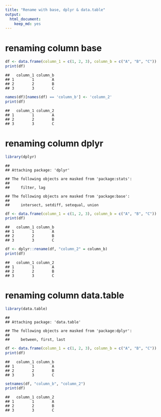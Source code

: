 ```yaml
---
title: "Rename with base, dplyr & data.table"
output: 
  html_document: 
    keep_md: yes
---
```




# renaming column base

```r
df <- data.frame(column_1 = c(1, 2, 3), column_b = c("A", "B", "C"))
print(df)
```

```
##   column_1 column_b
## 1        1        A
## 2        2        B
## 3        3        C
```

```r
names(df)[names(df) == 'column_b'] <- 'column_2'
print(df)
```

```
##   column_1 column_2
## 1        1        A
## 2        2        B
## 3        3        C
```

# renaming column dplyr

```r
library(dplyr)
```

```
## 
## Attaching package: 'dplyr'
```

```
## The following objects are masked from 'package:stats':
## 
##     filter, lag
```

```
## The following objects are masked from 'package:base':
## 
##     intersect, setdiff, setequal, union
```

```r
df <- data.frame(column_1 = c(1, 2, 3), column_b = c("A", "B", "C"))
print(df)
```

```
##   column_1 column_b
## 1        1        A
## 2        2        B
## 3        3        C
```

```r
df <- dplyr::rename(df, "column_2" = column_b)
print(df)
```

```
##   column_1 column_2
## 1        1        A
## 2        2        B
## 3        3        C
```

# renaming column data.table

```r
library(data.table)
```

```
## 
## Attaching package: 'data.table'
```

```
## The following objects are masked from 'package:dplyr':
## 
##     between, first, last
```

```r
df <- data.frame(column_1 = c(1, 2, 3), column_b = c("A", "B", "C"))
print(df)
```

```
##   column_1 column_b
## 1        1        A
## 2        2        B
## 3        3        C
```

```r
setnames(df, "column_b", "column_2")
print(df)
```

```
##   column_1 column_2
## 1        1        A
## 2        2        B
## 3        3        C
```
